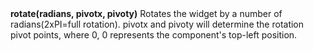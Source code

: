 <a name="rotate"><h3 style="padding-top: 40px; margin-top: 40px;"></h3></a>
**rotate(radians, pivotx, pivoty)**
Rotates the widget by a number of radians(2xPI=full rotation). pivotx and pivoty will determine the rotation pivot points, where 0, 0 represents the component's top-left position.